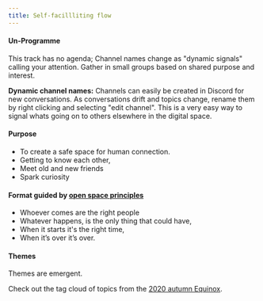 ```yaml
---
title: Self-facillliting flow
---
```


#### Un-Programme

This track has no agenda; Channel names change as "dynamic signals" calling your attention. Gather in small groups based on shared purpose and interest.

**Dynamic channel names:** Channels can easily be created in Discord for new conversations. As conversations drift and topics change, rename them by right clicking and selecting "edit channel". This is a very easy way to signal whats going on to others elsewhere in the digital space. 

#### Purpose

- To create a safe space for human connection.
- Getting to know each other,
- Meet old and new friends
- Spark curiosity

#### Format guided by [open space principles](https://en.wikipedia.org/wiki/Open_Space_Technology)

- Whoever comes are the right people
- Whatever happens, is the only thing that could have,
- When it starts it's the right time,
- When it’s over it’s over.

#### Themes

Themes are emergent.

Check out the tag cloud of topics from the [ 2020 autumn Equinox](/2020-autumn).
</br>
